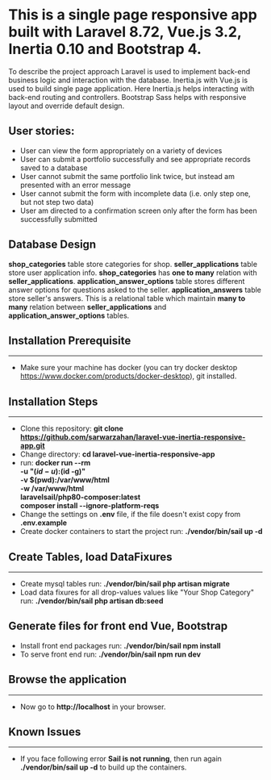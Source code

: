 # This is a single page responsive app built with Laravel 8.72, Vue.js 3.2, Inertia 0.10 and Bootstrap 4.
To describe the project approach Laravel is used to implement back-end business logic and interaction with the database. Inertia.js with Vue.js is used to build single page application. Here Inertia.js helps interacting with back-end routing and controllers. Bootstrap Sass helps with responsive layout and override default design.

## User stories:
- User can view the form appropriately on a variety of devices
- User can submit a portfolio successfully and see appropriate records saved to a database
- User cannot submit the same portfolio link twice, but instead am presented with an error message
- User cannot submit the form with incomplete data (i.e. only step one, but not step two data)
- User am directed to a confirmation screen only after the form has been successfully submitted

## Database Design
**shop_categories** table store categories for shop. **seller_applications** table store user application info. **shop_categories** has **one to many** relation with **seller_applications**. **application_answer_options** table stores different answer options for questions asked to the seller. **application_answers** table store seller's answers. This is a relational table which maintain **many to many** relation between **seller_applications** and **application_answer_options** tables.

## Installation Prerequisite
----------------------
- Make sure your machine has docker (you can try docker desktop https://www.docker.com/products/docker-desktop), git installed.

## Installation Steps
----------------------
- Clone this repository: **git clone https://github.com/sarwarzahan/laravel-vue-inertia-responsive-app.git**
- Change directory: **cd laravel-vue-inertia-responsive-app**
- run: **docker run --rm \
    -u "$(id -u):$(id -g)" \
    -v $(pwd):/var/www/html \
    -w /var/www/html \
    laravelsail/php80-composer:latest \
    composer install --ignore-platform-reqs**
- Change the settings on **.env** file, if the file doesn't exist copy from **.env.example**
- Create docker containers to start the project run: **./vendor/bin/sail up -d**

## Create Tables, load DataFixures
-------------------------------------------------
- Create mysql tables run: **./vendor/bin/sail php artisan migrate**
- Load data fixures for all drop-values values like "Your Shop Category" run: **./vendor/bin/sail php artisan db:seed**

## Generate files for front end Vue, Bootstrap
- Install front end packages run: **./vendor/bin/sail npm install**
- To serve front end run: **./vendor/bin/sail npm run dev**

## Browse the application
----------------------------
- Now go to **http://localhost** in your browser.

## Known Issues
----------------------------
- If you face following error **Sail is not running**, then run again **./vendor/bin/sail up -d** to build up the containers.
